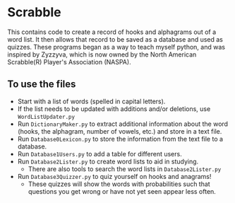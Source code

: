 # Scrabble

This contains code to create a record of hooks and alphagrams out of a word list. It then allows that record to be saved as a database and used as quizzes. These programs began as a way to teach myself python, and was inspired by Zyzzyva, which is now owned by the North American Scrabble(R) Player's Association (NASPA).

## To use the files

* Start with a list of words (spelled in capital letters).
* If the list needs to be updated with additions and/or deletions, use `WordListUpdater.py`
* Run `DictionaryMaker.py` to extract additional information about the word (hooks, the alphagram, number of vowels, etc.) and store in a text file.
* Run `Database0Lexicon.py` to store the information from the text file to a database.
* Run `Database1Users.py` to add a table for different users.
* Run `Database2Lister.py` to create word lists to aid in studying.
    - There are also tools to search the word lists in `Database2Lister.py`
* Run `Database3Quizzer.py` to quiz yourself on hooks and anagrams!
    - These quizzes will show the words with probabilities such that questions you get wrong or have not yet seen appear less often.
